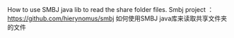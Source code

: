 How to use SMBJ java lib to read the share folder files.
Smbj project ： https://github.com/hierynomus/smbj
如何使用SMBJ java库来读取共享文件夹的文件
